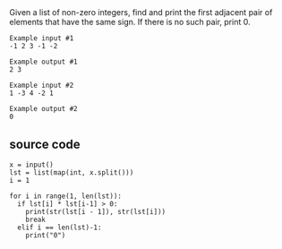 ##

Given a list of non-zero integers, find and print the first adjacent pair of elements that have the same sign. If there is no such pair, print 0.

```
Example input #1
-1 2 3 -1 -2

Example output #1
2 3
```

```
Example input #2
1 -3 4 -2 1

Example output #2
0
```

## source code
```
x = input()
lst = list(map(int, x.split()))
i = 1

for i in range(1, len(lst)):
  if lst[i] * lst[i-1] > 0:
    print(str(lst[i - 1]), str(lst[i]))
    break
  elif i == len(lst)-1:
    print("0")
```
